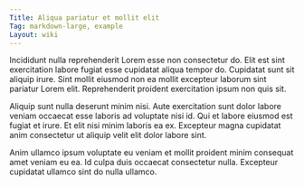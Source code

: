 ```yaml
---
Title: Aliqua pariatur et mollit elit
Tag: markdown-large, example
Layout: wiki
---
```

Incididunt nulla reprehenderit Lorem esse non consectetur do. Elit est sint exercitation labore fugiat esse cupidatat aliqua tempor do. Cupidatat sunt sit aliquip irure. Sint mollit eiusmod non ea mollit excepteur laborum sint pariatur Lorem elit. Reprehenderit proident exercitation ipsum non quis sit.

Aliquip sunt nulla deserunt minim nisi. Aute exercitation sunt dolor labore veniam occaecat esse laboris ad voluptate nisi id. Qui et labore eiusmod est fugiat et irure. Et elit nisi minim laboris ea ex. Excepteur magna cupidatat anim consectetur ut aliquip velit elit dolor labore sint.

Anim ullamco ipsum voluptate eu veniam et mollit proident minim consequat amet veniam eu ea. Id culpa duis occaecat consectetur nulla. Excepteur cupidatat ullamco sint do nulla ullamco.